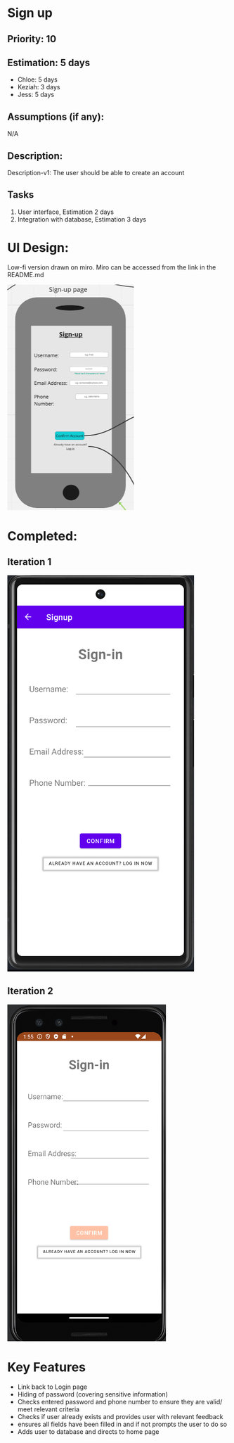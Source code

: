 
# Sign up

## Priority: 10 

## Estimation: 5 days

* Chloe: 5 days 
* Keziah: 3 days
* Jess: 5 days

## Assumptions (if any):
N/A

## Description: 
Description-v1: The user should be able to create an account

## Tasks
1. User interface, Estimation 2 days
2. Integration with database, Estimation 3 days


# UI Design:
Low-fi version drawn on miro. Miro can be accessed from the link in the README.md

![image](/images/sign_up.png)

# Completed:
## Iteration 1
![image](/images/signup_finished.png)

## Iteration 2
![image](/images/Signup_Iteration2.png)

# Key Features 
* Link back to Login page
* Hiding of password (covering sensitive information)
* Checks entered password and phone number to ensure they are valid/ meet relevant criteria
* Checks if user already exists and provides user with relevant feedback
* ensures all fields have been filled in and if not prompts the user to do so
* Adds user to database and directs to home page
